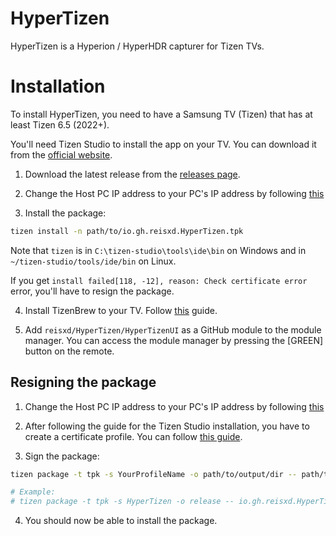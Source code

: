 # HyperTizen

HyperTizen is a Hyperion / HyperHDR capturer for Tizen TVs.

# Installation

To install HyperTizen, you need to have a Samsung TV (Tizen) that has at least Tizen 6.5 (2022+).

You'll need Tizen Studio to install the app on your TV. You can download it from the [official website](https://developer.samsung.com/smarttv/develop/getting-started/setting-up-sdk/installing-tv-sdk.html).

1. Download the latest release from the [releases page](https://github.com/reisxd/HyperTizen/releases/latest).

2. Change the Host PC IP address to your PC's IP address by following [this](https://developer.samsung.com/smarttv/develop/getting-started/using-sdk/tv-device.html#Connecting-the-TV-and-SDK)

3. Install the package:
```bash
tizen install -n path/to/io.gh.reisxd.HyperTizen.tpk
```

Note that `tizen` is in `C:\tizen-studio\tools\ide\bin` on Windows and in `~/tizen-studio/tools/ide/bin` on Linux.

If you get `install failed[118, -12], reason: Check certificate error` error, you'll have to resign the package.

4. Install TizenBrew to your TV. Follow [this](https://github.com/reisxd/TizenBrew/blob/main/docs/README.md) guide.

5. Add `reisxd/HyperTizen/HyperTizenUI` as a GitHub module to the module manager. You can access the module manager by pressing the [GREEN] button on the remote.

## Resigning the package

1. Change the Host PC IP address to your PC's IP address by following [this](https://developer.samsung.com/smarttv/develop/getting-started/using-sdk/tv-device.html#Connecting-the-TV-and-SDK)

2. After following the guide for the Tizen Studio installation, you have to create a certificate profile. You can follow [this guide](https://developer.samsung.com/smarttv/develop/getting-started/setting-up-sdk/creating-certificates.html).

3. Sign the package:
```bash
tizen package -t tpk -s YourProfileName -o path/to/output/dir -- path/to/io.gh.reisxd.HyperTizen.tpk

# Example:
# tizen package -t tpk -s HyperTizen -o release -- io.gh.reisxd.HyperTizen.tpk
```

4. You should now be able to install the package.